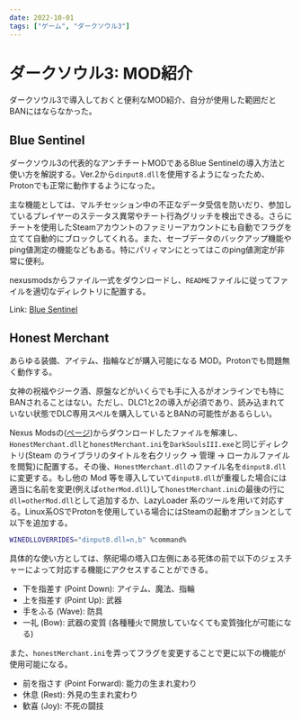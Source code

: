 ```yaml
---
date: 2022-10-01
tags: ["ゲーム", "ダークソウル3"]
---
```


# ダークソウル3: MOD紹介

ダークソウル3で導入しておくと便利なMOD紹介、自分が使用した範囲だとBANにはならなかった。

## Blue Sentinel

ダークソウル3の代表的なアンチチートMODであるBlue Sentinelの導入方法と使い方を解説する。Ver.2から`dinput8.dll`を使用するようになったため、Protonでも正常に動作するようになった。

主な機能としては、マルチセッション中の不正なデータ受信を防いだり、参加しているプレイヤーのステータス異常やチート行為グリッチを検出できる。さらにチートを使用したSteamアカウントのファミリーアカウントにも自動でフラグを立てて自動的にブロックしてくれる。また、セーブデータのバックアップ機能やping値測定の機能などもある。特にパリィマンにとってはこのping値測定が非常に便利。

nexusmodsからファイル一式をダウンロードし、`README`ファイルに従ってファイルを適切なディレクトリに配置する。

Link: [Blue Sentinel](https://www.nexusmods.com/darksouls3/mods/723)

## Honest Merchant

あらゆる装備、アイテム、指輪などが購入可能になる MOD。Protonでも問題無く動作する。

女神の祝福やジーク酒、原盤などがいくらでも手に入るがオンラインでも特にBANされることはない。ただし、DLC1と2の導入が必須であり、読み込まれていない状態でDLC専用スペルを購入しているとBANの可能性があるらしい。

Nexus Modsの([ページ](https://www.nexusmods.com/darksouls3/mods/607))からダウンロードしたファイルを解凍し、`HonestMerchant.dll`と`honestMerchant.ini`を`DarkSoulsIII.exe`と同じディレクトリ(Steam のライブラリのタイトルを右クリック -> 管理 -> ローカルファイルを閲覧)に配置する。その後、`HonestMerchant.dll`のファイル名を`dinput8.dll`に変更する。もし他の Mod 等を導入していて`dinput8.dll`が重複した場合には適当に名前を変更(例えば`otherMod.dll`)して`honestMerchant.ini`の最後の行に`dll=otherMod.dll`として追加するか、LazyLoader 系のツールを用いて対応する。Linux系OSでProtonを使用している場合にはSteamの起動オプションとして以下を追加する。

```bash
WINEDLLOVERRIDES="dinput8.dll=n,b" %command%
```

具体的な使い方としては、祭祀場の塔入口左側にある死体の前で以下のジェスチャーによって対応する機能にアクセスすることができる。

- 下を指差す (Point Down): アイテム、魔法、指輪
- 上を指差す (Point Up): 武器
- 手をふる (Wave): 防具
- 一礼 (Bow): 武器の変質 (各種種火で開放していなくても変質強化が可能になる)

また、`honestMerchant.ini`を弄ってフラグを変更することで更に以下の機能が使用可能になる。

- 前を指さす (Point Forward): 能力の生まれ変わり
- 休息 (Rest): 外見の生まれ変わり
- 歓喜 (Joy): 不死の闘技
